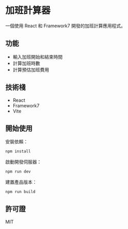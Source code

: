# 加班計算器

一個使用 React 和 Framework7 開發的加班計算應用程式。

## 功能

- 輸入加班開始和結束時間
- 計算加班時數
- 計算預估加班費用

## 技術棧

- React
- Framework7
- Vite

## 開始使用

安裝依賴：

```bash
npm install
```

啟動開發伺服器：

```bash
npm run dev
```

建置產品版本：

```bash
npm run build
```

## 許可證

MIT 